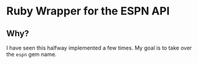 # Ruby Wrapper for the ESPN API

## Why?

I have seen this halfway implemented a few times. My goal is to take over the `espn` gem name.
